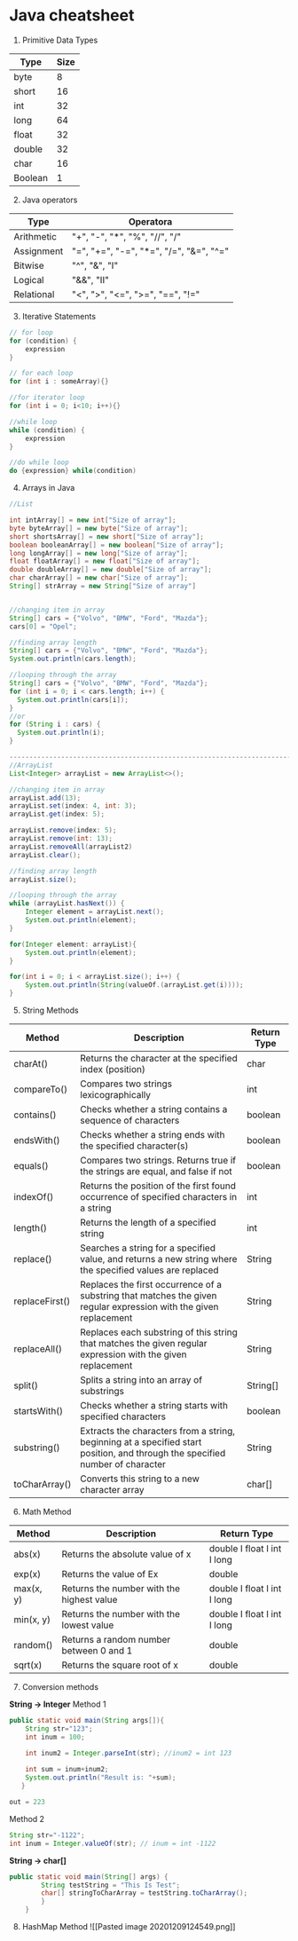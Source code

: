 # Java cheatsheet

1. Primitive Data Types

|Type     |Size |
| ----------- | ----------- |
| byte    | 8       |
| short   | 16        |
| int    | 32       |
| long   | 64        |
| float    | 32       |
| double   | 32        |
| char    | 16       |
| Boolean   | 1        |

2. Java operators

|Type     |Operatora |
| ----------- | ----------- |
| Arithmetic    | "+", "-", "*", "%", "//", "/"       |
| Assignment   | "=", "+=", "-=", "*=", "/=", "&=", "^=" |
| Bitwise    | "^", "&", "I"       |
| Logical   | "&&", "II"        |
| Relational    | "<", ">", "<=", ">=", "==",  "!="  |

3. Iterative Statements

```java
// for loop
for (condition) {
	expression
}

// for each loop
for (int i : someArray){}

//for iterator loop
for (int i = 0; i<10; i++){}

//while loop
while (condition) {
	expression
}

//do while loop
do {expression} while(condition)
```

4. Arrays in Java
```java
//List

int intArray[] = new int["Size of array"];
byte byteArray[] = new byte["Size of array"];
short shortsArray[] = new short["Size of array"];
boolean booleanArray[] = new boolean["Size of array"];
long longArray[] = new long["Size of array"];
float floatArray[] = new float["Size of array"];
double doubleArray[] = new double["Size of array"];
char charArray[] = new char["Size of array"];
String[] strArray = new String["Size of array"]


//changing item in array
String[] cars = {"Volvo", "BMW", "Ford", "Mazda"};
cars[0] = "Opel";

//finding array length
String[] cars = {"Volvo", "BMW", "Ford", "Mazda"};
System.out.println(cars.length);

//looping through the array
String[] cars = {"Volvo", "BMW", "Ford", "Mazda"};
for (int i = 0; i < cars.length; i++) {
  System.out.println(cars[i]);
}
//or
for (String i : cars) {
  System.out.println(i);
}

-----------------------------------------------------------------------------
//ArrayList
List<Integer> arrayList = new ArrayList<>();

//changing item in array
arrayList.add(13);
arrayList.set(index: 4, int: 3);
arrayList.get(index: 5);

arrayList.remove(index: 5);
arrayList.remove(int: 13);
arrayList.removeAll(arrayList2)
arrayList.clear();

//finding array length
arrayList.size();

//looping through the array
while (arrayList.hasNext()) {
	Integer element = arrayList.next();
	System.out.println(element);
}

for(Integer element: arrayList){
	System.out.println(element);
}

for(int i = 0; i < arrayList.size(); i++) {
	System.out.println(String(valueOf.(arrayList.get(i))));
}
```

5. String Methods

|Method	|Description	|Return Type|
| ----------- | ----------- |----------- |
|charAt()	|Returns the character at the specified index (position)	|char|
|compareTo()	|Compares two strings lexicographically	|int|
|contains()	|Checks whether a string contains a sequence of characters|	boolean|
|endsWith()	|Checks whether a string ends with the specified character(s)|	boolean|
|equals()	|Compares two strings. Returns true if the strings are equal, and false if not	|boolean|
|indexOf()	|Returns the position of the first found occurrence of specified characters in a string	|int|
|length()	|Returns the length of a specified string	|int|
|replace()	|Searches a string for a specified value, and returns a new string where the specified values are replaced	|String|
|replaceFirst()	|Replaces the first occurrence of a substring that matches the given regular expression with the given replacement	|String|
|replaceAll()	|Replaces each substring of this string that matches the given regular expression with the given replacement	|String|
|split()	|Splits a string into an array of substrings	|String[]|
|startsWith()	|Checks whether a string starts with specified characters	|boolean|
|substring()	|Extracts the characters from a string, beginning at a specified start position, and through the specified number of character	|String|
|toCharArray()	|Converts this string to a new character array	|char[]|

6. Math Method

|Method	|Description	|Return Type|
| ----------- | ----------- |----------- |
|abs(x)	|Returns the absolute value of x	|double I float I int I long|
|exp(x)	|Returns the value of Ex	|double|
|max(x, y)	|Returns the number with the highest value	|double I float I int I long|
|min(x, y)	|Returns the number with the lowest value	|double I float I int I long|
|random()	|Returns a random number between 0 and 1	|double|
|sqrt(x)	|Returns the square root of x	|double|

7. Conversion methods

**String -> Integer**
Method 1
```java
public static void main(String args[]){
	String str="123";
	int inum = 100;

	int inum2 = Integer.parseInt(str); //inum2 = int 123
		
	int sum = inum+inum2;
	System.out.println("Result is: "+sum);
   }
```
```java
out = 223
```
Method 2
```java
String str="-1122";
int inum = Integer.valueOf(str); // inum = int -1122
```

**String -> char[]**
```java
public static void main(String[] args) {
		String testString = "This Is Test";
		char[] stringToCharArray = testString.toCharArray();
		}
	}
```
8. HashMap Method
![[Pasted image 20201209124549.png]]
